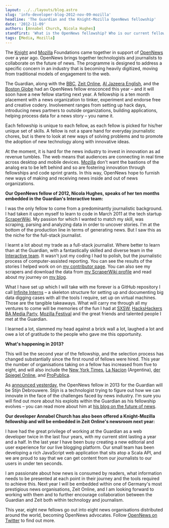 ```yaml
---
layout: ../../layouts/blog.astro
slug: 'info-developer-blog-2012-nov-09-mozilla'
headline: 'The Guardian and the Knight-Mozilla OpenNews fellowship'
date: '2012-11-09'
authors: [Annabel Church, Nicola Hughes]
standfirst: 'What is the OpenNews fellowship? Who is our current fellow and what''s happening next year?'
tags: [Media, Mozilla]
---
```


The [Knight](http://www.knightfoundation.org/) and [Mozilla](http://www.mozilla.org/foundation/) Foundations came together in support of [OpenNews](http://www.mozillaopennews.org/) over a year ago. OpenNews brings together technologists and journalists to collaborate on the future of news. The programme is designed to address a specific concern in an industry that is becoming heavily digitized, moving from traditional models of engagement to the web.

The Guardian, along with the [BBC](http://www.bbc.co.uk), [Zeit Online](http://www.zeit.de/index), [Al Jazeera English](http://www.aljazeera.com/), and the [Boston Globe](http://www.bostonglobe.com) had an OpenNews fellow ensconced this year – and it will soon have a new fellow starting next year. A fellowship is a ten month placement with a news organization to tinker, experiment and endorse free and creative codery. Involvement ranges from setting up hack days, introducing news partners to outside organizations, building applications, helping process data for a news story – you name it.

Each fellowship is unique to each fellow, as each fellow is picked for his/her unique set of skills. A fellow is not a spare hand for everyday journalistic chores, but is there to look at new ways of solving problems and to promote the adoption of new technology along with innovative ideas.

At the moment, it is hard for the news industry to invest in innovation as ad revenue tumbles. The web means that audiences are connecting in real time across desktop and mobile devices. [Mozilla](https://www.theguardian.com/technology/mozilla) don't want the bastions of the analog era to be left behind and so are fostering innovation through fellowships and code sprint grants. In this way, OpenNews hope to furnish new ways of making and receiving news inside and out of news organizations.

**Our OpenNews fellow of 2012, Nicola Hughes, speaks of her ten months embedded in the Guardian's Interactive team:**

I was the only fellow to come from a predominantly journalistic background. I had taken it upon myself to learn to code in March 2011 at the tech startup [ScraperWiki](https://scraperwiki.com/). My passion for which I wanted to match my skill, was scraping, parsing and analyzing data in order to uncover stories. I'm at the bottom of the production line in terms of generating news. But I saw this as the niche for the full-stack journalist.

I learnt a lot about my trade as a full-stack journalist. Where better to learn than at the Guardian, with a fantastically skilled and diverse team in the [Interactive team](http://www.guardian.co.uk/profile/guardian-interactive-department). It wasn't just my coding I had to polish, but the journalistic process of computer-assisted reporting. You can see the results of the stories I helped work on on [my contributor page](http://www.guardian.co.uk/profile/nicola-hughes). You can also see my scrapers and download the data from [my ScraperWiki profile](https://scraperwiki.com/profiles/NicolaHughes/) and read about my journey on [my blog](http://datamineruk.com/).

What I have set up which I will take with me forever is a GitHub repository I call [Infinite Interns](https://github.com/DataMinerUK/infinite-interns) – a skeleton structure for setting up and documenting big data digging cases with all the tools I require, set up on virtual machines. Those are the tangible takeaways. What will carry me through all my ventures to come will be memories of the fun I had at [SXSW](http://sxsw.com/), [HacksHackers BA Media Party](http://mediaparty.hhba.info/), [Mozilla Festival](http://mozillafestival.org/) and the great friends and talented people I met at the Guardian.

I learned a lot, slammed my head against a brick wall a lot, laughed a lot and owe a lot of gratitude to the people who gave me this opportunity.

**What's happening in 2013?**

This will be the second year of the fellowship, and the selection process has changed substantially since the first round of fellows were hired. This year the number of organisations taking on a fellow has increased from five to eight, and will also include the [New York Times](http://www.nytimes.com/), [La Nacíon](http://www.lanacion.com.ar/) (Argentina), [der Spiegel Online](http://www.spiegel.de/), and [ProPublica](http://www.propublica.org/).

As [announced yesterday](http://www.knightfoundation.org/blogs/knightblog/2012/11/8/meet-the-2013-knight-mozilla-opennews-fellows/), the OpenNews fellow in 2013 for the Guardian will be Stijn Debrouwere. Stijn is a technologist trying to figure out how we can innovate in the face of the challenges faced by news industry. I'm sure you will find out more about his exploits within the Guardian as his fellowship evolves – you can read more about him at [his blog on the future of news](http://stdout.be/en/).

**Our developer Annabel Church has also been offered a Knight-Mozilla fellowship and will be embedded in Zeit Online's newsroom next year:**

I have had the great privilege of working at the Guardian as a web developer twice in the last four years, with my current stint lasting a year and a half. In the last year I have been busy creating a new editorial and user experience for our live blogging platform. Our small team has been developing a rich JavaScript web application that sits atop a Scala API, and we are proud to say that we can get content from our journalists to our users in under ten seconds.

I am passionate about how news is consumed by readers, what information needs to be presented at each point in their journey and the tools required to achieve this. Next year I will be embedded within one of Germany's most prestigious news organisations, Zeit Online, and I am looking forward to working with them and to further encourage collaboration between the Guardian and Zeit both within technology and journalism.

This year, eight new fellows go out into eight news organisations distributed around the world, becoming OpenNews advocates. Follow [OpenNews on Twitter](https://twitter.com/opennews) to find out more.
